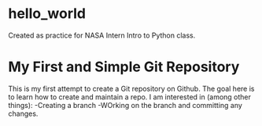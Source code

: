 # hello_world
Created as practice for NASA Intern Intro to Python class.
# My First and Simple Git Repository 

This is my first attempt to create a Git repository on Github. 
The goal here is to learn how to create and maintain a repo. 
I am interested in (among other things): 
-Creating a branch 
-WOrking on the branch and committing any changes. 
